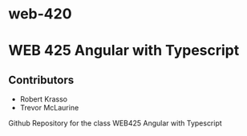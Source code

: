 # web-420
<h1>WEB 425 Angular with Typescript</h1>
<h2>Contributors</h2>
<ul>
    <li>Robert Krasso</li>
    <li>Trevor McLaurine</li>
</ul>
Github Repository for the class WEB425 Angular with Typescript

